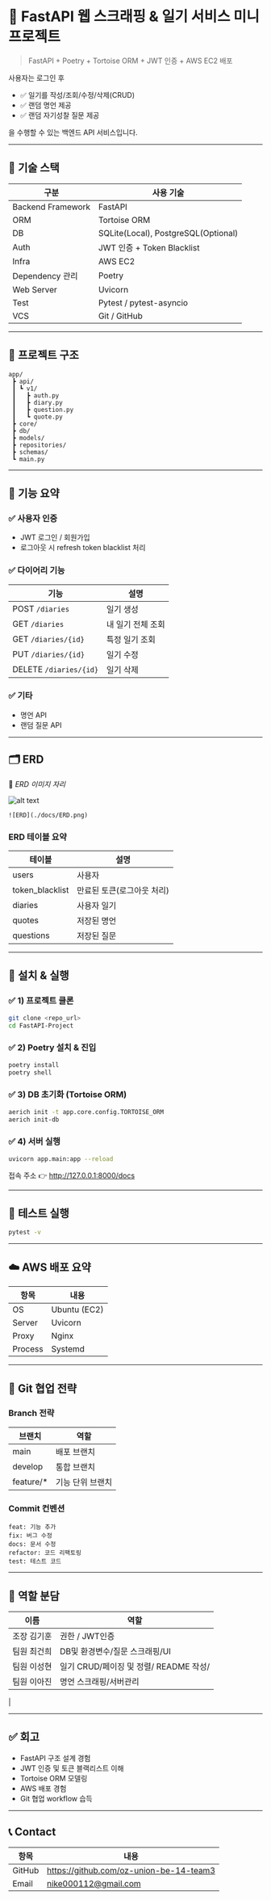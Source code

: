 <!--
# 세팅 순서
0. poetry install
1. .env 생성하고 .env.dev에 있는 형식대로 작성
2. psql -U postgres : db접속
3. CREATE DATABASE <db이름>; : db생성
4. GRANT ALL PRIVILEGES ON DATABASE <db이름> TO <님이름>;
5. aerich init -t app.db.migration.TORTOISE_ORM : aerich 초기화 파일 연결
6. aerich init-db : 초기화
7. aerich migrate
8. aerich upgrade

# aerich migrate
- aerich init -t app.db.migration.TORTOISE_ORM : 
- aerich init-db
- aerich migrate
- aerich upgrade
-->
# 📌 FastAPI 웹 스크래핑 & 일기 서비스 미니 프로젝트

> FastAPI + Poetry + Tortoise ORM + JWT 인증 + AWS EC2 배포

사용자는 로그인 후  
- ✅ 일기를 작성/조회/수정/삭제(CRUD)
- ✅ 랜덤 명언 제공
- ✅ 랜덤 자기성찰 질문 제공

을 수행할 수 있는 백엔드 API 서비스입니다.

---

## 🚀 기술 스택

| 구분 | 사용 기술 |
|------|-----------|
| Backend Framework | FastAPI |
| ORM | Tortoise ORM |
| DB | SQLite(Local), PostgreSQL(Optional) |
| Auth | JWT 인증 + Token Blacklist |
| Infra | AWS EC2 |
| Dependency 관리 | Poetry |
| Web Server | Uvicorn |
| Test | Pytest / pytest-asyncio |
| VCS | Git / GitHub |

---

## 📂 프로젝트 구조

```
app/
 ┣ api/
 ┃ ┗ v1/
 ┃   ┣ auth.py
 ┃   ┣ diary.py
 ┃   ┣ question.py
 ┃   ┗ quote.py
 ┣ core/
 ┣ db/
 ┣ models/
 ┣ repositories/
 ┣ schemas/
 ┗ main.py
```

---

## 🧠 기능 요약

### ✅ 사용자 인증
- JWT 로그인 / 회원가입
- 로그아웃 시 refresh token blacklist 처리

### ✅ 다이어리 기능
| 기능 | 설명 |
|------|------|
| POST `/diaries` | 일기 생성 |
| GET `/diaries` | 내 일기 전체 조회 |
| GET `/diaries/{id}` | 특정 일기 조회 |
| PUT `/diaries/{id}` | 일기 수정 |
| DELETE `/diaries/{id}` | 일기 삭제 |

### ✅ 기타
- 명언 API
- 랜덤 질문 API

---

## 🗂 ERD

📎 *ERD 이미지 자리*

![alt text](image-1.png)

```
![ERD](./docs/ERD.png)
```

### ERD 테이블 요약

| 테이블 | 설명 |
|--------|------|
| users | 사용자 |
| token_blacklist | 만료된 토큰(로그아웃 처리) |
| diaries | 사용자 일기 |
| quotes | 저장된 명언 |
| questions | 저장된 질문 |

---

## 🔧 설치 & 실행

### ✅ 1) 프로젝트 클론

```bash
git clone <repo_url>
cd FastAPI-Project
```

### ✅ 2) Poetry 설치 & 진입

```bash
poetry install
poetry shell
```

### ✅ 3) DB 초기화 (Tortoise ORM)

```bash
aerich init -t app.core.config.TORTOISE_ORM
aerich init-db
```

### ✅ 4) 서버 실행

```bash
uvicorn app.main:app --reload
```

접속 주소 👉 http://127.0.0.1:8000/docs

---

## 🧪 테스트 실행

```bash
pytest -v
```

---

## ☁️ AWS 배포 요약

| 항목 | 내용 |
|------|------|
OS | Ubuntu (EC2) |
Server | Uvicorn |
Proxy | Nginx |
Process | Systemd |

---

## 🤝 Git 협업 전략

### Branch 전략

| 브랜치 | 역할 |
|--------|------|
| main | 배포 브랜치 |
| develop | 통합 브랜치 |
| feature/* | 기능 단위 브랜치 |

### Commit 컨벤션

```
feat: 기능 추가
fix: 버그 수정
docs: 문서 수정
refactor: 코드 리팩토링
test: 테스트 코드
```

---

## 👥 역할 분담

| 이름 | 역할 |
|------|------|
| 조장 김기훈 | 권한 / JWT인증 |
| 팀원 최건희 | DB및 환경변수/질문 스크래핑/UI |
| 팀원 이성현 | 일기 CRUD/페이징 및 정렬/ README 작성/ |
| 팀원 이아진 | 명언 스크래핑/서버관리
|  

---

## ✅ 회고

- FastAPI 구조 설계 경험
- JWT 인증 및 토큰 블랙리스트 이해
- Tortoise ORM 모델링
- AWS 배포 경험
- Git 협업 workflow 습득

---

## 📞 Contact

| 항목 | 내용 |
|------|------|
GitHub | https://github.com/oz-union-be-14-team3
Email | nike000112@gmail.com